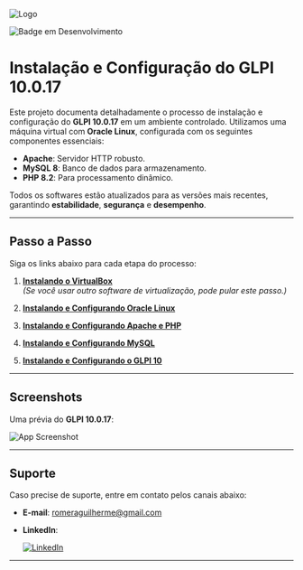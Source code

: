 ![Logo](https://i.ibb.co/Dr4wTK7/1.png)

![Badge em Desenvolvimento](http://img.shields.io/static/v1?label=STATUS&message=EM%20DESENVOLVIMENTO&color=GREEN&style=for-the-badge)

# Instalação e Configuração do GLPI 10.0.17

Este projeto documenta detalhadamente o processo de instalação e configuração do **GLPI 10.0.17** em um ambiente controlado. Utilizamos uma máquina virtual com **Oracle Linux**, configurada com os seguintes componentes essenciais:

- **Apache**: Servidor HTTP robusto.
- **MySQL 8**: Banco de dados para armazenamento.
- **PHP 8.2**: Para processamento dinâmico.  

Todos os softwares estão atualizados para as versões mais recentes, garantindo **estabilidade**, **segurança** e **desempenho**.

---

## Passo a Passo

Siga os links abaixo para cada etapa do processo:

1. [**Instalando o VirtualBox**](https://github.com/RomeraSCR/GLPI10_NA_PRATICA/blob/main/PASSO1-VIRTUALBOX.md)  
   *(Se você usar outro software de virtualização, pode pular este passo.)*

2. [**Instalando e Configurando Oracle Linux**](https://github.com/RomeraSCR/GLPI10_NA_PRATICA/blob/main/PASSO2-ORACLE-LINUX.md)

3. [**Instalando e Configurando Apache e PHP**](https://github.com/RomeraSCR/GLPI10_NA_PRATICA/blob/main/PASSO3-APACHE-PHP.md)

4. [**Instalando e Configurando MySQL**](https://github.com/RomeraSCR/GLPI10_NA_PRATICA/blob/main/PASSO4-MYSQL-SERVER.md)

5. [**Instalando e Configurando o GLPI 10**](https://github.com/RomeraSCR/GLPI10_NA_PRATICA/blob/main/PASSO5-GLPI10.md)

---

## Screenshots

Uma prévia do **GLPI 10.0.17**:

![App Screenshot](https://glpi-project.org/wp-content/uploads/2021/11/hero-image.png)

---

## Suporte

Caso precise de suporte, entre em contato pelos canais abaixo:

- **E-mail**: [romeraguilherme@gmail.com](mailto:romeraguilherme@gmail.com)  
- **LinkedIn**:  

  [![LinkedIn](https://img.shields.io/badge/linkedin-0A66C2?style=for-the-badge&logo=linkedin&logoColor=white)](https://www.linkedin.com/in/guilherme-romera-569801267/)

---
